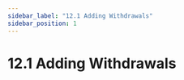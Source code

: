 ```yaml
---
sidebar_label: "12.1 Adding Withdrawals"
sidebar_position: 1
---
```


# 12.1 Adding Withdrawals

<!--TODO:-->

<!--Link to staking + slashing-->
